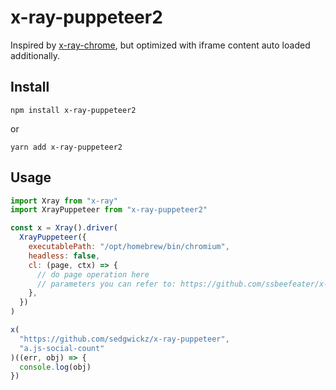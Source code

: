 # x-ray-puppeteer2

Inspired by [x-ray-chrome](https://github.com/ssbeefeater/x-ray-chrome), but optimized with iframe content auto loaded additionally.

## Install

`npm install x-ray-puppeteer2`

or

`yarn add x-ray-puppeteer2`

## Usage

```js
import Xray from "x-ray"
import XrayPuppeteer from "x-ray-puppeteer2"

const x = Xray().driver(
  XrayPuppeteer({
    executablePath: "/opt/homebrew/bin/chromium",
    headless: false,
    cl: (page, ctx) => {
      // do page operation here
      // parameters you can refer to: https://github.com/ssbeefeater/x-ray-chrome/blob/master/Readme.md
    },
  })
)

x(
  "https://github.com/sedgwickz/x-ray-puppeteer",
  "a.js-social-count"
)((err, obj) => {
  console.log(obj)
})

```
